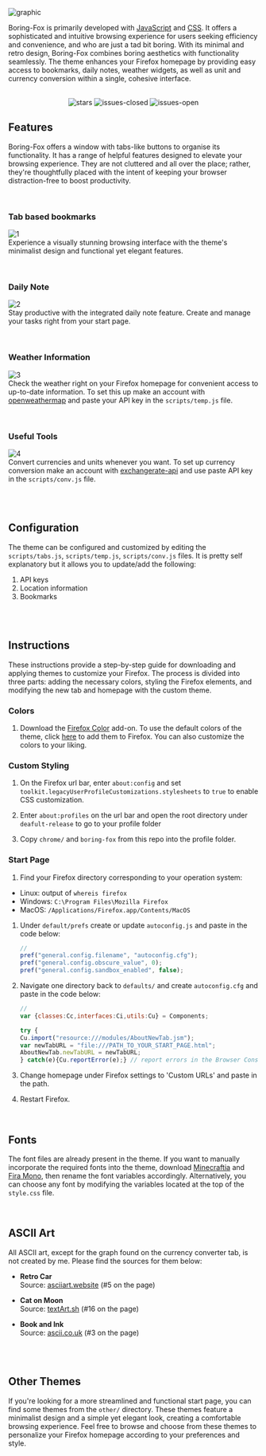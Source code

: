 ![graphic](https://github.com/ycatsh/boring-fox/assets/91330011/336f5cd8-6ba0-479f-a1b0-bd626aa38c59)
<br>

Boring-Fox is primarily developed with [JavaScript](https://en.wikipedia.org/wiki/JavaScript) and [CSS](https://developer.mozilla.org/en-US/docs/Web/CSS). It offers a sophisticated and intuitive browsing experience for users seeking efficiency and convenience, and who are just a tad bit boring. With its minimal and retro design, Boring-Fox combines boring aesthetics with functionality seamlessly. The theme enhances your Firefox homepage by providing easy access to bookmarks, daily notes, weather widgets, as well as unit and currency conversion within a single, cohesive interface.
<br>
<br>
<div align="center">
    
![stars](https://img.shields.io/github/stars/ycatsh/Smart-Fox?&color=3b3d3f&labelColor=1d1e1f&style=for-the-badge)
![issues-closed](https://img.shields.io/github/issues-closed/ycatsh/Smart-Fox?color=3b3d3f&labelColor=1d1e1f&style=for-the-badge)
![issues-open](https://img.shields.io/github/issues/ycatsh/Smart-Fox?color=3b3d3f&labelColor=1d1e1f&style=for-the-badge)
    
</div>

## Features
Boring-Fox offers a window with tabs-like buttons to organise its functionality. It has a range of helpful features designed to elevate your browsing experience. They are not cluttered and all over the place; rather, they're thoughtfully placed with the intent of keeping your browser distraction-free to boost productivity. 

<br>

### Tab based bookmarks
![1](https://github.com/ycatsh/Smart-Fox/assets/91330011/30429133-6bb3-4734-b4e6-1ae1274cc4bb)
<br>
Experience a visually stunning browsing interface with the theme's minimalist design and functional yet elegant features.

<br>

### Daily Note
![2](https://github.com/ycatsh/Smart-Fox/assets/91330011/9337426b-3144-44da-a1be-ec9dd33bac55)
<br>
Stay productive with the integrated daily note feature. Create and manage your tasks right from your start page.

<br>

### Weather Information 
![3](https://github.com/ycatsh/Smart-Fox/assets/91330011/4e98d673-1f33-4d5d-b20c-426116ae58c3)
<br>
Check the weather right on your Firefox homepage for convenient access to up-to-date information. To set this up make an account with [openweathermap](https://openweathermap.org/) and paste your API key in the `scripts/temp.js` file.

<br>

### Useful Tools 
![4](https://github.com/ycatsh/Smart-Fox/assets/91330011/ac75ab68-a842-4ce3-baf2-0286e4178713)
<br>
Convert currencies and units whenever you want. To set up currency conversion make an account with [exchangerate-api](https://app.exchangerate-api.com/) and use paste API key in the `scripts/conv.js` file.


<br>
<br>


## Configuration  
The theme can be configured and customized by editing the `scripts/tabs.js`, `scripts/temp.js`, `scripts/conv.js` files. It is pretty self explanatory but it allows you to update/add the following:  
1. API keys
2. Location information 
3. Bookmarks


<br>
<br>


## Instructions   
These instructions provide a step-by-step guide for downloading and applying themes to customize your Firefox. The process is divided into three parts: adding the necessary colors, styling the Firefox elements, and modifying the new tab and homepage with the custom theme.

### Colors

1. Download the [Firefox Color](https://addons.mozilla.org/en-US/firefox/addon/firefox-color/) add-on. To use the default colors of the theme, click [here](https://color.firefox.com/?theme=XQAAAAKEAwAAAAAAAABBKYhm849SCicxcUUSqiuG_ebZUZXOFqq-xzYqmKAKYyDZnHmbjO_VoNYUbmDc3gyZbFcmGEcSMfG8ny6dpdlnCVFOUqWQLLOzXX9FMWXkGoYmv23LdNR0bxjv21c6KuertwF-2DfJrieaJoQiNFgzILPpf7JMvqJC3-4gCbd-jB8szjUT20cXTTEvNV51fgMppmUS9oPJ17SnB84E6hdIg0ll2YYSCofK4P2Komedrb2jIs6b2I2_217C1iobfQ8vbPNz5whJrWZPuzNOFL60yNcXibipXbZddNhCNiBUOfxwgsjHhJAOwGsvPRjpul33ZP4dYjkM1-8zDfX4JS4iS0xZcyahdrJi_th_tTbCnhfq3sfXFkNthF2fVUAyyU8fpCb6uVF3xaPr_Z2Be1xlSY_2pCchjmuvnVCoBOCyxxOBQ5ltOt5eskg0zSl47hr4LP9g8E1MyzfhxxGwW4zU5j1ZRW_bBajyUw3VDGublCv9KsT1) to add them to Firefox. You can also customize the colors to your liking. 

### Custom Styling

1. On the Firefox url bar, enter `about:config` and set `toolkit.legacyUserProfileCustomizations.stylesheets` to `true` to enable CSS customization. 

2. Enter `about:profiles` on the url bar and open the root directory under `deafult-release` to go to your profile folder 
   
3. Copy `chrome/` and `boring-fox` from this repo into the profile folder.

### Start Page

1. Find your Firefox directory corresponding to your operation system:
- Linux: output of `whereis firefox`
- Windows: `C:\Program Files\Mozilla Firefox`
- MacOS: `/Applications/Firefox.app/Contents/MacOS`
   
1. Under `default/prefs` create or update `autoconfig.js` and paste in the code below:
    ```javascript
    //
    pref("general.config.filename", "autoconfig.cfg");
    pref("general.config.obscure_value", 0);
    pref("general.config.sandbox_enabled", false); 
    ```

2. Navigate one directory back to `defaults/` and create `autoconfig.cfg` and paste in the code below:
    ```javascript
    //  
    var {classes:Cc,interfaces:Ci,utils:Cu} = Components;  
    
    try {  
    Cu.import("resource:///modules/AboutNewTab.jsm");  
    var newTabURL = "file:///PATH_TO_YOUR_START_PAGE.html";  
    AboutNewTab.newTabURL = newTabURL;  
    } catch(e){Cu.reportError(e);} // report errors in the Browser Console  
    ```

3. Change homepage under Firefox settings to 'Custom URLs' and paste in the path. 

4. Restart Firefox. 

<br>

## Fonts

The font files are already present in the theme. If you want to manually incorporate the required fonts into the theme, download [Minecraftia](https://www.dafont.com/minecraftia.font) and [Fira Mono](https://fonts.google.com/specimen/Fira+Mono), then rename the font variables accordingly. Alternatively, you can choose any font by modifying the variables located at the top of the `style.css` file.

<br>

## ASCII Art

All ASCII art, except for the graph found on the currency converter tab, is not created by me. Please find the sources for them below:  

- **Retro Car**  
  Source: [asciiart.website](https://asciiart.website/index.php?art=transportation/cars) (#5 on the page)

- **Cat on Moon**  
  Source: [textArt.sh](https://textart.sh/topic/moon) (#16 on the page)

- **Book and Ink**  
  Source: [ascii.co.uk](https://ascii.co.uk/art/books) (#3 on the page)



<br>
<br>

## Other Themes 
If you're looking for a more streamlined and functional start page, you can find some themes from the `other/` directory. These themes feature a minimalist design and a simple yet elegant look, creating a comfortable browsing experience. Feel free to browse and choose from these themes to personalize your Firefox homepage according to your preferences and style.
